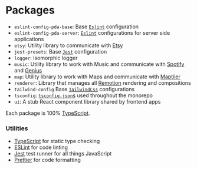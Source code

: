 # Packages
- `eslint-config-pda-base`: Base [`Eslint`](https://eslint.org/) configuration
- `eslint-config-pda-server`: [`Eslint`](https://eslint.org/) configurations for server side applications
- `etsy`: Utility library to communicate with [Etsy](https://www.etsy.com/developers/documentation/getting_started/api_basics)
- `jest-presets`:  Base [`Jest`](https://jestjs.io/) configuration
- `logger`: Isomorphic logger
- `music`: Utility library to work with Music and communicate with [Spotify](https://developer.spotify.com/documentation/web-api/) and [Genius](https://docs.genius.com/)
- `map`: Utility library to work with Maps and communicate with [Maptiler](https://docs.maptiler.com/cloud/api)
- `renderer`: Library that manages all [Remotion](https://www.remotion.dev/) rendering and compositions
- `tailwind-config` Base [`TailwindCss`](https://tailwindcss.com/) configurations
- `tsconfig`: [`tsconfig.json`s](https://www.typescriptlang.org/docs/handbook/tsconfig-json.html) used throughout the monorepo
- `ui`: A stub React component library shared by frontend apps

Each package is 100% [TypeScript](https://www.typescriptlang.org/).

### Utilities

- [TypeScript](https://www.typescriptlang.org/) for static type checking
- [ESLint](https://eslint.org/) for code linting
- [Jest](https://jestjs.io) test runner for all things JavaScript
- [Prettier](https://prettier.io) for code formatting